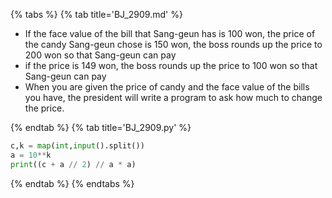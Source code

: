 {% tabs %}
{% tab title='BJ_2909.md' %}

* If the face value of the bill that Sang-geun has is 100 won, the price of the candy Sang-geun chose is 150 won, the boss rounds up the price to 200 won so that Sang-geun can pay
* if the price is 149 won, the boss rounds up the price to 100 won so that Sang-geun can pay
* When you are given the price of candy and the face value of the bills you have, the president will write a program to ask how much to change the price.

{% endtab %}
{% tab title='BJ_2909.py' %}

```py
c,k = map(int,input().split())
a = 10**k
print((c + a // 2) // a * a)
```

{% endtab %}
{% endtabs %}